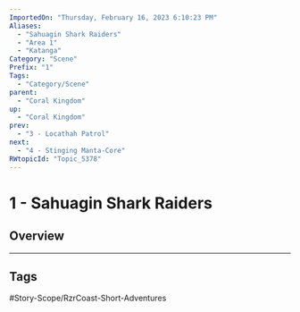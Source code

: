 ```yaml
---
ImportedOn: "Thursday, February 16, 2023 6:10:23 PM"
Aliases:
  - "Sahuagin Shark Raiders"
  - "Area 1"
  - "Katanga"
Category: "Scene"
Prefix: "1"
Tags:
  - "Category/Scene"
parent:
  - "Coral Kingdom"
up:
  - "Coral Kingdom"
prev:
  - "3 - Locathah Patrol"
next:
  - "4 - Stinging Manta-Core"
RWtopicId: "Topic_5378"
---
```

# 1 - Sahuagin Shark Raiders
## Overview

---
## Tags
#Story-Scope/RzrCoast-Short-Adventures

